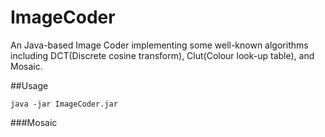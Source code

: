 ImageCoder
==============

An Java-based Image Coder implementing some well-known algorithms including DCT(Discrete cosine transform), Clut(Colour look-up table), and Mosaic.

##Usage

```
java -jar ImageCoder.jar
```

###Mosaic

